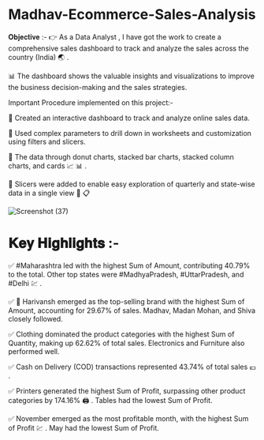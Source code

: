 # Madhav-Ecommerce-Sales-Analysis

𝐎𝐛𝐣𝐞𝐜𝐭𝐢𝐯𝐞 :-
👉 As a Data Analyst , I have got the work to create a comprehensive sales dashboard to track and analyze the sales across the country (India) 🌏 .

📊 The dashboard shows the valuable insights and visualizations to improve the business decision-making and the sales strategies.

Important Procedure implemented on this project:-

📍 Created an interactive dashboard to track and analyze online sales data.

📍 Used complex parameters to drill down in worksheets and customization using filters and slicers.

📍 The data through donut charts, stacked bar charts, stacked column charts, and cards 📈 📊 .

📍 Slicers were added to enable easy exploration of quarterly and state-wise data in a single view 📰 📋 

![Screenshot (37)](https://github.com/Sanchitkanojia/Madhav-Ecommerce-Sales-Analysis/assets/121440897/57a0aa9f-1793-4bcf-9fde-3327243b577b)

# 𝐊𝐞𝐲 𝐇𝐢𝐠𝐡𝐥𝐢𝐠𝐡𝐭𝐬 :-

✅ #Maharashtra led with the highest Sum of Amount,
contributing 40.79% to the total. Other top states were
#MadhyaPradesh, #UttarPradesh, and #Delhi 💹 .


✅ 🤵 Harivansh emerged as the top-selling brand with
the highest Sum of Amount, accounting for 29.67% of
sales. Madhav, Madan Mohan, and Shiva closely
followed.


✅ Clothing dominated the product categories with
the highest Sum of Quantity, making up 62.62% of
total sales. Electronics and Furniture also performed
well.


✅ Cash on Delivery (COD) transactions represented
43.74% of total sales 💷 .


✅ Printers generated the highest Sum of Profit,
surpassing other product categories by 174.16% 🖨 .
Tables had the lowest Sum of Profit.


✅ November emerged as the most profitable month,
with the highest Sum of Profit 💹 . May had the lowest
Sum of Profit.
